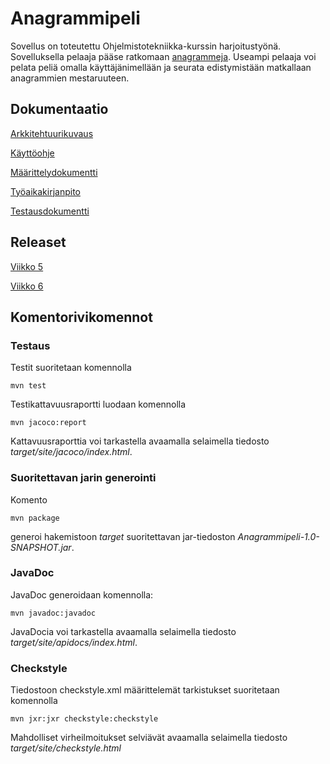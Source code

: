 # Anagrammipeli

Sovellus on toteutettu Ohjelmistotekniikka-kurssin harjoitustyönä. Sovelluksella pelaaja pääse ratkomaan [anagrammeja](https://fi.wikipedia.org/wiki/Anagrammi). Useampi pelaaja voi pelata peliä omalla käyttäjänimellään ja seurata edistymistään matkallaan anagrammien mestaruuteen.

## Dokumentaatio
[Arkkitehtuurikuvaus](https://github.com/sinikala/ot-harjoitustyo/blob/master/dokumentaatio/arkkitehtuuri.md)

[Käyttöohje](https://github.com/sinikala/ot-harjoitustyo/blob/master/dokumentaatio/kayttoohje.md)

[Määrittelydokumentti](https://github.com/sinikala/ot-harjoitustyo/blob/master/dokumentaatio/m%C3%A4%C3%A4rittelydokumentti.md)

[Työaikakirjanpito](https://github.com/sinikala/ot-harjoitustyo/blob/master/dokumentaatio/ty%C3%B6aikakirjanpito.md)

[Testausdokumentti](https://github.com/sinikala/ot-harjoitustyo/blob/master/dokumentaatio/testausdokumentti.md)


## Releaset
[Viikko 5](https://github.com/sinikala/ot-harjoitustyo/releases)

[Viikko 6](https://github.com/sinikala/ot-harjoitustyo/releases/tag/v0.2beta)


## Komentorivikomennot


### Testaus
Testit suoritetaan komennolla
````
mvn test
````

Testikattavuusraportti luodaan komennolla
````
mvn jacoco:report
````

Kattavuusraporttia voi tarkastella avaamalla selaimella tiedosto _target/site/jacoco/index.html_.

### Suoritettavan jarin generointi
Komento
````
mvn package
````
generoi hakemistoon _target_ suoritettavan jar-tiedoston _Anagrammipeli-1.0-SNAPSHOT.jar_.

### JavaDoc
JavaDoc generoidaan komennolla:
````
mvn javadoc:javadoc
````
JavaDocia voi tarkastella avaamalla selaimella tiedosto _target/site/apidocs/index.html_.



### Checkstyle
Tiedostoon checkstyle.xml määrittelemät tarkistukset suoritetaan komennolla
````
mvn jxr:jxr checkstyle:checkstyle
````
Mahdolliset virheilmoitukset selviävät avaamalla selaimella tiedosto _target/site/checkstyle.html_
